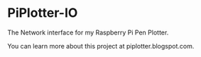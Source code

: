 PiPlotter-IO
================

The Network interface for my Raspberry Pi Pen Plotter.

You can learn more about this project at piplotter.blogspot.com.
